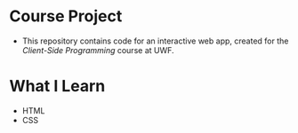 # Course Project
- This repository contains code for an interactive web app, created for the _Client-Side Programming_ course at UWF.

# What I Learn
- HTML
- CSS
